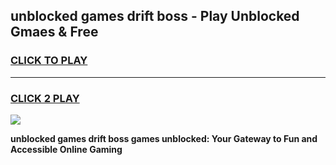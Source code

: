 
## unblocked games drift boss - Play Unblocked Gmaes & Free
<h3>
<a href="https://premium.freeplayer.one?title=unblocked_games_drift_boss&ref=20F">CLICK TO PLAY</a></h3>
<hr>

<h3>
<a href="https://premium.freeplayer.one?title=unblocked_games_drift_boss&ref=20F">CLICK 2 PLAY</a>
  
</h3>

<a href="https://premium.freeplayer.one?title=unblocked_games_drift_boss&ref=20F/"><img src="https://clearcache.store/games.png"></a>


**unblocked games drift boss games unblocked: Your Gateway to Fun and Accessible Online Gaming**
